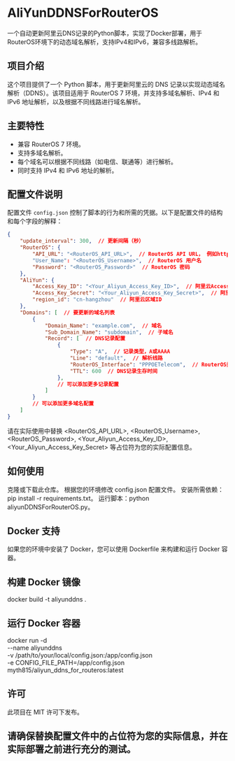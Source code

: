 # AliYunDDNSForRouterOS
一个自动更新阿里云DNS记录的Python脚本，实现了Docker部署，用于RouterOS环境下的动态域名解析，支持IPv4和IPv6，兼容多线路解析。

## 项目介绍
这个项目提供了一个 Python 脚本，用于更新阿里云的 DNS 记录以实现动态域名解析（DDNS）。该项目适用于 RouterOS 7 环境，并支持多域名解析、IPv4 和 IPv6 地址解析，以及根据不同线路进行域名解析。

## 主要特性
- 兼容 RouterOS 7 环境。
- 支持多域名解析。
- 每个域名可以根据不同线路（如电信、联通等）进行解析。
- 同时支持 IPv4 和 IPv6 地址的解析。

## 配置文件说明
配置文件 `config.json` 控制了脚本的行为和所需的凭据。以下是配置文件的结构和每个字段的解释：

```json
{
    "update_interval": 300,  // 更新间隔（秒）
    "RouterOS": {
        "API_URL": "<RouterOS_API_URL>",  // RouterOS API URL， 例如http://192.168.88.1
        "User_Name": "<RouterOS_Username>",  // RouterOS 用户名
        "Password": "<RouterOS_Password>"  // RouterOS 密码
    },
    "AliYun": {
        "Access_Key_ID": "<Your_Aliyun_Access_Key_ID>",  // 阿里云Access Key ID
        "Access_Key_Secret": "<Your_Aliyun_Access_Key_Secret>",  // 阿里云Access Key Secret
        "region_id": "cn-hangzhou"  // 阿里云区域ID
    },
    "Domains": [  // 要更新的域名列表
        {
            "Domain_Name": "example.com",  // 域名
            "Sub_Domain_Name": "subdomain",  // 子域名
            "Record": [  // DNS记录配置
                {
                    "Type": "A",  // 记录类型，A或AAAA
                    "Line": "default",  // 解析线路
                    "RouterOS_Interface": "PPPOETelecom",  // RouterOS接口名称
                    "TTL": 600  // DNS记录生存时间
                },
                // 可以添加更多记录配置
            ]
        }
        // 可以添加更多域名配置
    ]
}
```

请在实际使用中替换 <RouterOS_API_URL>, <RouterOS_Username>, <RouterOS_Password>, <Your_Aliyun_Access_Key_ID>, <Your_Aliyun_Access_Key_Secret> 等占位符为您的实际配置信息。

## 如何使用
克隆或下载此仓库。
根据您的环境修改 config.json 配置文件。
安装所需依赖：pip install -r requirements.txt。
运行脚本：python aliyunDDNSForRouterOS.py。
## Docker 支持
如果您的环境中安装了 Docker，您可以使用 Dockerfile 来构建和运行 Docker 容器。

## 构建 Docker 镜像
docker build -t aliyunddns .

## 运行 Docker 容器
docker run -d \
  --name aliyunddns \
  -v /path/to/your/local/config.json:/app/config.json \
  -e CONFIG_FILE_PATH=/app/config.json \
  myth815/aliyun_ddns_for_routeros:latest

## 许可
此项目在 MIT 许可下发布。

## 请确保替换配置文件中的占位符为您的实际信息，并在实际部署之前进行充分的测试。
